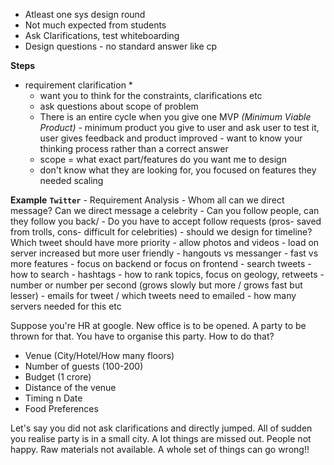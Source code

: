  - Atleast one sys design round
 - Not much expected from students
 - Ask Clarifications, test whiteboarding
 - Design questions - no standard answer like cp 
 

**Steps**

* requirement clarification *
	- want you to think for the constraints, clarifications etc
	- ask questions about scope of problem
	- There is an entire cycle when you give one 
		MVP *(Minimum Viable Product)* - minimum product you give to user and ask user to test it, user gives feedback and product improved	- want to know your thinking process rather than a correct answer
	- scope = what exact part/features do you want me to design
	- don't know what they are looking for, 
	you focused on features they needed scaling

**Example**
	**`Twitter`**
	- Requirement Analysis
		- Whom all can we direct message? Can we direct message a celebrity
		- Can you follow people, can they follow you back/
		- Do you have to accept follow requests (pros- saved from trolls,  cons- difficult for celebrities)
		- should we design for timeline? Which tweet should have more priority
		- allow photos and videos - load on server increased but more user friendly
		- hangouts vs messanger - fast vs more features
		- focus on backend or focus on frontend
		- search tweets - how to search
		- hashtags - how to rank topics, focus on geology, retweets - number or number per second (grows slowly but more / grows fast but lesser)
		- emails for tweet / which tweets need to emailed 
		- how many servers needed for this etc

Suppose you're HR at google. New office is to be opened. A party to be thrown for that. You have to organise this party. How to do that?

- Venue (City/Hotel/How many floors) 
- Number of guests (100-200)
- Budget (1 crore)
- Distance of the venue 
- Timing n Date
- Food Preferences 

Let's say you did not ask clarifications and directly jumped. All of sudden you realise party is in a small city. A lot things are missed out. People not happy. Raw materials not available. A whole set of things can go wrong!!


